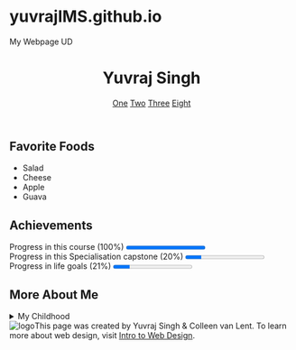 # yuvrajIMS.github.io
My Webpage UD

<!DOCTYPE html>
<html lang="en">
   
<head>
   <meta charset="UTF-8">
   <title>INTRODUCTION TO HTML FINAL PROJECT</title>
</head>
   
<header>
   <h1>Yuvraj Singh</h1>
   <nav><a href="#One">One</a> <a href="#Two">Two</a> <a href="#Three">Three</a> <a href="#Eight">Eight</a></nav>
</header>

<section>
   <h2>Favorite Foods</h2>
   <ul>
      <li>Salad</li>
      <li>Cheese</li>
      <li>Apple</li>
      <li>Guava</li>
   </ul>
</section>
   
<section>
   <h2>Achievements</h2>
   Progress in this course (100%)
   <progress value="100" max="100"></progress>
   <br>
   Progress in this Specialisation capstone (20%)
   <progress value="20" max="100"></progress>
   <br>
   Progress in life goals (21%)
   <progress value="21" max="100"></progress>
   <br>
</section>
   
<section>
   <h2>More About Me</h2>
   <details>
   <summary>My Childhood</summary>
   <p>I grew up in New-Delhi, India. I lived near India-gate and I really miss my home sometimes.</p>
   </details>
   </section>
      
<footer>
   <img src="http://www.intro-webdesign.com/images/newlogo.png" alt="logo" />This page was created by Yuvraj Singh &amp; Colleen van Lent. To learn more about web design, visit <a href="http://www.intro-webdesign.com/">Intro to Web Design</a>.
</footer>

<body>	
</body>
</html>
